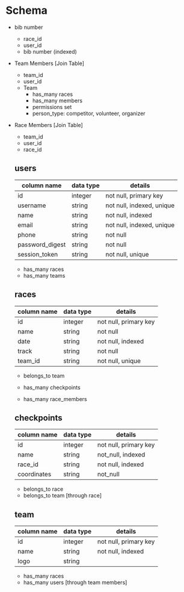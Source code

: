 # Schema

* bib number
  * race_id
  * user_id
  * bib number (indexed)



* Team Members [Join Table]
  * team_id
  * user_id
  * Team
    * has_many races
    * has_many members
    * permissions set
    * person_type: competitor, volunteer, organizer

* Race Members [Join Table]
  * team_id
  * user_id
  * race_id

  ## users
  column name      | data type | details
  -----------------|-----------|--------
  id               | integer   | not null, primary key
  username         | string    | not null, indexed, unique
  name             | string    | not null, indexed
  email            | string    | not null, indexed, unique
  phone            | string    | not null
  password_digest  | string    | not null
  session_token    | string    | not null, unique

  * has_many races
  * has_many teams

  ## races
  column name      | data type | details
  -----------------|-----------|--------
  id               | integer   | not null, primary key
  name             | string    | not null
  date             | string    | not null, indexed
  track            | string    | not null
  team_id          | string    | not null, unique

  * belongs_to team

  * has_many checkpoints
  * has_many race_members

  ## checkpoints
  column name      | data type | details
  -----------------|-----------|--------
  id               | integer   | not null, primary key
  name             | string    | not_null, indexed
  race_id          | string    | not null, indexed
  coordinates      | string    | not_null

  * belongs_to race
  * belongs_to team [through race]




  ## team
  column name      | data type | details
  -----------------|-----------|--------
  id               | integer   | not null, primary key
  name             | string    | not null, indexed
  logo             | string    |

  * has_many races
  * has_many users [through team members]
